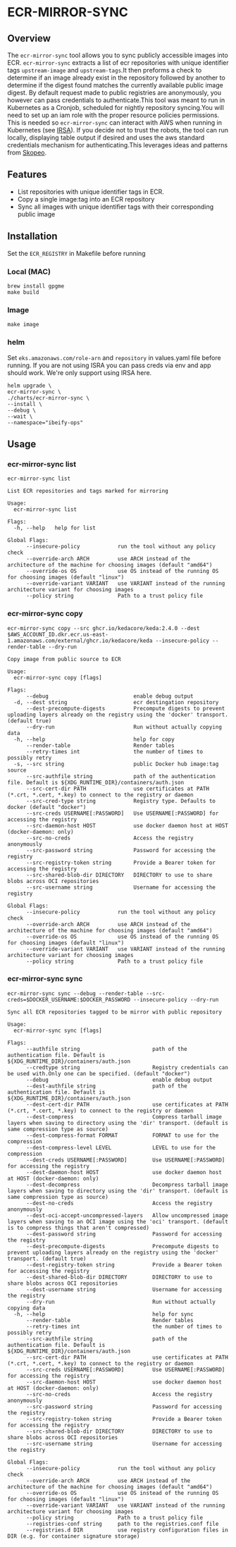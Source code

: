 # ECR-MIRROR-SYNC

## **Overview**

The `ecr-mirror-sync` tool allows you to sync publicly accessible images into ECR. `ecr-mirror-sync` extracts a list of ecr repositories with unique identifier tags `upstream-image` and `upstream-tags`.It then preforms a check to determine if an image already exist in the repository followed by another to determine if the digest found matches the currently available public image digest. By default request made to public registries are anonymously, you however can pass credentials to authenticate.This tool was meant to run in Kubernetes as a Cronjob, scheduled for nightly repository syncing.You will need to set up an iam role with the proper resource policies permissions. This is needed so `ecr-mirror-sync` can interact with AWS when running in Kubernetes (see [IRSA](https://docs.aws.amazon.com/eks/latest/userguide/specify-service-account-role.html)). If you decide not to trust the robots, the tool can run locally, displaying table output if desired and uses the aws standard credentials mechanism for authenticating.This leverages ideas and patterns from [Skopeo](https://github.com/containers/skopeo).

## Features

-  List repositories with unique identifier tags in ECR.
-  Copy a single image:tag into an ECR repository
-   Sync all images with unique identifier tags with their corresponding public image


## Installation

Set the `ECR_REGISTRY` in Makefile before running 

### Local (MAC)
```
brew install gpgme
make build 
```
### Image 

```
make image 
```
### helm 

Set `eks.amazonaws.com/role-arn` and `repository` in values.yaml file before running. If you are not using ISRA you can pass creds via env and app should work. We're only support using IRSA here.

```
helm upgrade \
ecr-mirror-sync \ 
./charts/ecr-mirror-sync \
--install \
--debug \
--wait \
--namespace="ibeify-ops" 
```

## **Usage**

### **ecr-mirror-sync list**
```
ecr-mirror-sync list  
```

```
List ECR repositories and tags marked for mirroring

Usage:
  ecr-mirror-sync list 

Flags:
  -h, --help   help for list

Global Flags:
      --insecure-policy            run the tool without any policy check
      --override-arch ARCH         use ARCH instead of the architecture of the machine for choosing images (default "amd64")
      --override-os OS             use OS instead of the running OS for choosing images (default "linux")
      --override-variant VARIANT   use VARIANT instead of the running architecture variant for choosing images
      --policy string              Path to a trust policy file
```

### **ecr-mirror-sync copy**

```
ecr-mirror-sync copy --src ghcr.io/kedacore/keda:2.4.0 --dest $AWS_ACCOUNT_ID.dkr.ecr.us-east-1.amazonaws.com/external/ghcr.io/kedacore/keda --insecure-policy --render-table --dry-run
```

```
Copy image from public source to ECR

Usage:
  ecr-mirror-sync copy [flags]

Flags:
      --debug                           enable debug output
  -d, --dest string                     ecr destingation repository
      --dest-precompute-digests         Precompute digests to prevent uploading layers already on the registry using the 'docker' transport. (default true)
      --dry-run                         Run without actually copying data
  -h, --help                            help for copy
      --render-table                    Render tables
      --retry-times int                 the number of times to possibly retry
  -s, --src string                      public Docker hub image:tag source
      --src-authfile string             path of the authentication file. Default is ${XDG_RUNTIME_DIR}/containers/auth.json
      --src-cert-dir PATH               use certificates at PATH (*.crt, *.cert, *.key) to connect to the registry or daemon
      --src-cred-type string            Registry type. Defaults to docker (default "docker")
      --src-creds USERNAME[:PASSWORD]   Use USERNAME[:PASSWORD] for accessing the registry
      --src-daemon-host HOST            use docker daemon host at HOST (docker-daemon: only)
      --src-no-creds                    Access the registry anonymously
      --src-password string             Password for accessing the registry
      --src-registry-token string       Provide a Bearer token for accessing the registry
      --src-shared-blob-dir DIRECTORY   DIRECTORY to use to share blobs across OCI repositories
      --src-username string             Username for accessing the registry

Global Flags:
      --insecure-policy            run the tool without any policy check
      --override-arch ARCH         use ARCH instead of the architecture of the machine for choosing images (default "amd64")
      --override-os OS             use OS instead of the running OS for choosing images (default "linux")
      --override-variant VARIANT   use VARIANT instead of the running architecture variant for choosing images
      --policy string              Path to a trust policy file
```
### **ecr-mirror-sync sync**

```
ecr-mirror-sync sync --debug --render-table --src-creds=$DOCKER_USERNAME:$DOCKER_PASSWORD --insecure-policy --dry-run
```

```
Sync all ECR repositories tagged to be mirror with public repository

Usage:
  ecr-mirror-sync sync [flags]

Flags:
      --authfile string                       path of the authentication file. Default is ${XDG_RUNTIME_DIR}/containers/auth.json
      --credtype string                       Registry credentials can be used with.Only one can be specified. (default "docker")
      --debug                                 enable debug output
      --dest-authfile string                  path of the authentication file. Default is ${XDG_RUNTIME_DIR}/containers/auth.json
      --dest-cert-dir PATH                    use certificates at PATH (*.crt, *.cert, *.key) to connect to the registry or daemon
      --dest-compress                         Compress tarball image layers when saving to directory using the 'dir' transport. (default is same compression type as source)
      --dest-compress-format FORMAT           FORMAT to use for the compression
      --dest-compress-level LEVEL             LEVEL to use for the compression
      --dest-creds USERNAME[:PASSWORD]        Use USERNAME[:PASSWORD] for accessing the registry
      --dest-daemon-host HOST                 use docker daemon host at HOST (docker-daemon: only)
      --dest-decompress                       Decompress tarball image layers when saving to directory using the 'dir' transport. (default is same compression type as source)
      --dest-no-creds                         Access the registry anonymously
      --dest-oci-accept-uncompressed-layers   Allow uncompressed image layers when saving to an OCI image using the 'oci' transport. (default is to compress things that aren't compressed)
      --dest-password string                  Password for accessing the registry
      --dest-precompute-digests               Precompute digests to prevent uploading layers already on the registry using the 'docker' transport. (default true)
      --dest-registry-token string            Provide a Bearer token for accessing the registry
      --dest-shared-blob-dir DIRECTORY        DIRECTORY to use to share blobs across OCI repositories
      --dest-username string                  Username for accessing the registry
      --dry-run                               Run without actually copying data
  -h, --help                                  help for sync
      --render-table                          Render tables
      --retry-times int                       the number of times to possibly retry
      --src-authfile string                   path of the authentication file. Default is ${XDG_RUNTIME_DIR}/containers/auth.json
      --src-cert-dir PATH                     use certificates at PATH (*.crt, *.cert, *.key) to connect to the registry or daemon
      --src-creds USERNAME[:PASSWORD]         Use USERNAME[:PASSWORD] for accessing the registry
      --src-daemon-host HOST                  use docker daemon host at HOST (docker-daemon: only)
      --src-no-creds                          Access the registry anonymously
      --src-password string                   Password for accessing the registry
      --src-registry-token string             Provide a Bearer token for accessing the registry
      --src-shared-blob-dir DIRECTORY         DIRECTORY to use to share blobs across OCI repositories
      --src-username string                   Username for accessing the registry

Global Flags:
      --insecure-policy            run the tool without any policy check
      --override-arch ARCH         use ARCH instead of the architecture of the machine for choosing images (default "amd64")
      --override-os OS             use OS instead of the running OS for choosing images (default "linux")
      --override-variant VARIANT   use VARIANT instead of the running architecture variant for choosing images
      --policy string              Path to a trust policy file
      --registries-conf string     path to the registries.conf file
      --registries.d DIR           use registry configuration files in DIR (e.g. for container signature storage)
```